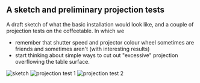 A sketch and preliminary projection tests
-----------------------------------------------
A draft sketch of what the basic installation would look like, and a couple of projection tests on the coffeetable. In which we
* remember that shutter speed and projector colour wheel sometimes are friends and sometimes aren't (with interesting results)
* start thinking about simple ways to cut out "excessive" projection overflowing the table surface.

![sketch](https://raw.github.com/davidedc/devart-template/master/project_images/sketch1.png)
![projection test 1](https://raw.github.com/davidedc/devart-template/master/project_images/draft-setup-v0-table-1.png)
![projection test 2](https://raw.github.com/davidedc/devart-template/master/project_images/draft-setup-v0-table-2.png)
